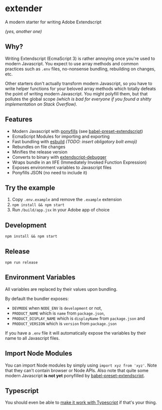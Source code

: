 # extender
A modern starter for writing Adobe Extendscript

*(yes, another one)*

## Why?
Writing Extendscript (EcmaScript 3) is rather annoying once you're used to modern Javascript. You expect to use array methods and common practices such as `.env` files, no-nonsense bundling, rebuilding on changes, etc.

Other starters don't actually transform modern Javascript, so you have to write helper functions for your beloved array methods which totally defeats the point of writing modern Javascript. You might polyfill them, but that pollutes the global scope *(which is bad for everyone if you found a shitty implementation on Stack Overflow).*

## Features
- Modern Javascript with [ponyfills](https://github.com/sindresorhus/ponyfill#how-are-ponyfills-better-than-polyfills) (see [babel-preset-extendscript](https://github.com/fusepilot/babel-preset-extendscript))
- EcmaScript Modules for importing and exporting
- Fast bundling with [esbuild](https://github.com/evanw/esbuild) *(TODO: insert obligatory bolt emoji)*
- Rebundles on file changes
- Minifies the release version
- Converts to binary with [extendscript-debugger](https://marketplace.visualstudio.com/items?itemName=Adobe.extendscript-debug)
- Wraps bundle in an IIFE (Immediately Invoked Function Expression)
- Exposes environment variables to Javascript files
- Ponyfills JSON (no need to include it)

## Try the example
1. Copy `.env.example` and remove the `.example` extension
1. `npm install && npm start`
1. Run `/build/app.jsx` in your Adobe app of choice

## Development
```
npm install && npm start
```

## Release
```
npm run release
```

## Environment Variables
All variables are replaced by their values upon bundling.

By default the bundler exposes:
- `DEVMODE` when `NODE_ENV` is `development` or not,
- `PRODUCT_NAME` which is `name` from `package.json`,
- `PRODUCT_DISPLAY_NAME` which is `displayName` from `package.json` and
- `PRODUCT_VERSION` which is `version` from `package.json`

If you have a `.env` file it will automatically expose the variables by their name to all Javascript files.

## Import Node Modules
You can import Node modules by simply using `import xyz from 'xyz'`. Note that they can't contain browser or Node APIs. Also note that quite some modern Javascript **is not yet** ponyfilled by [babel-preset-extendscript](https://github.com/fusepilot/babel-preset-extendscript#features).

## Typescript
You should even be able to [make it work with Typescript](https://esbuild.github.io/content-types/#typescript) if that's your thing.
